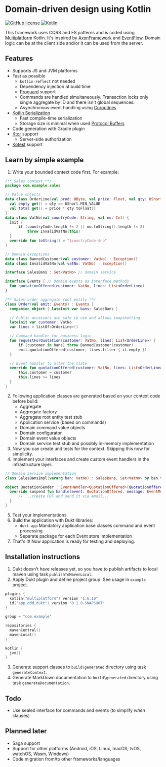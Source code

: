 # Domain-driven design using Kotlin

[![GitHub license](https://img.shields.io/badge/license-Apache%20License%202.0-blue.svg?style=flat)](http://www.apache.org/licenses/LICENSE-2.0)
[![Kotlin](https://img.shields.io/badge/kotlin-1.6.10-blue.svg?logo=kotlin)](http://kotlinlang.org)

This framework uses CQRS and ES patterns and is coded using [Multiplatform](https://kotlinlang.org/docs/multiplatform.html) Kotlin. It's inspired by [AxonFramework](https://github.com/AxonFramework/AxonFramework) and [EventFlow](https://github.com/eventflow/EventFlow). Domain logic can be at the client side and/or it can be used from the server.

## Features
- Supports JS and JVM platforms
- Fast as possible
  - `kotlin-reflect` not needed
  - Dependency injection at build time
  - [Proguard](https://github.com/Guardsquare/proguard) support
  - Commands are handled simultaneously. Transaction locks only single aggregate by ID and there isn't global sequences.
  - Asynchronous event handling using [Coroutines](https://kotlinlang.org/docs/coroutines-overview.html)
- [Kotlin Serialization](https://github.com/Kotlin/kotlinx.serialization)
  - Fast compile-time serialization
  - Storage size is minimal when used [Protocol Buffers](https://developers.google.com/protocol-buffers)
- Code generation with Gradle plugin
- [Ktor](https://ktor.io/) support
  - Server-side authorization
- [Kotest](https://kotest.io/) support

## Learn by simple example
1. Write your bounded context code first. For example:
  ```kotlin
/** Sales context **/
package com.example.sales

// Value objects
data class OrderLine(val prod: UByte, val price: Float, val qty: UShort = 1u) {
    val empty get() = qty == UShort.MIN_VALUE
    val total get() = price * qty.toFloat()
}
data class VatNo(val countryCode: String, val no: Int) {
    init {
        if (countryCode.length != 2 || no.toString().length != 8)
            throw InvalidVatNo(this)
    }
    override fun toString() = "$countryCode-$no"
}

// Domain exceptions
data class BannedCustomer(val customer: VatNo) : Exception()
data class InvalidVatNo(val vatNo: VatNo) : Exception()

interface SalesBans : Set<VatNo> // Domain service

interface Events { // Domain events as interface methods
    fun quotationOffered(customer: VatNo, lines: List<OrderLine>)
}

/** Sales order aggregate root entity **/
class Order(val emit: Events) : Events {
    companion object { lateinit var bans: SalesBans }

    // Public accessors are safe to use and allows snapshotting
    lateinit var customer: VatNo
    var lines = listOf<OrderLine>()

    // Command handler for business logic
    fun requestForQuotation(customer: VatNo, lines: List<OrderLine>) {
        if (customer in bans) throw BannedCustomer(customer)
        emit.quotationOffered(customer, lines.filter { it.empty })
    }

    // Event handler to alter the state
    override fun quotationOffered(customer: VatNo, lines: List<OrderLine>) {
        this.customer = customer
        this.lines += lines
    }
}
  ```
2. Following application classes are generated based on your context code before build:
   - Aggregate
   - Aggregate factory
   - Aggregate root entity test stub
   - Application service (based on commands)
   - Domain command value objects
   - Domain configurator
   - Domain event value objects
   - Domain service test stub and possibly in-memory implementation
3. Now you can create unit tests for the context. Skipping this now for simplicity.
4. Implement your interfaces and create custom event handlers in the infrastructure layer:
  ```kotlin
// Domain service implementation
class SalesBansImpl(vararg ban: VatNo) : SalesBans, Set<VatNo> by ban.toSet()

object QuotationSender : EventHandler<QuotationOffered>(QuotationOffered::class) {
    override suspend fun handle(event: QuotationOffered, message: EventMessage) {
        // ...create PDF and send it via email...
    }
}
  ```
5. Test your implementations.
6. Build the application with Dukt libraries:
   - `dukt-app` Mandatory application base classes command and event processing
   - Separate package for each Event store implementation
7. That's it! Now application is ready for testing and deploying.

## Installation instructions

1. Dukt doesn't have releases yet, so you have to publish artifacts to local maven using task `publishToMavenLocal`.
2. Apply Dukt plugin and define project group. See usage in `example` project.
  ```kotlin
plugins {
    kotlin("multiplatform") version "1.6.10"
    id("app.ddd.dukt") version "0.1.0-SNAPSHOT"
}

group = "com.example"

repositories {
    mavenCentral()
    mavenLocal()
}

kotlin {
    jvm()
}
  ```
3. Generate support classes to `build\generated` directory using task `generateContext`.
4. Generate MarkDown documentation to `build\generated` directory using task `generateDocumentation`.

## Todo

- Use sealed interface for commands and events (to simplify *when* clauses)

## Planned later
- Saga support
- Support for other platforms (Android, iOS, Linux, macOS, tvOS, watchOS, Wasm, Windows)
- Code migration from/to other frameworks/languages
